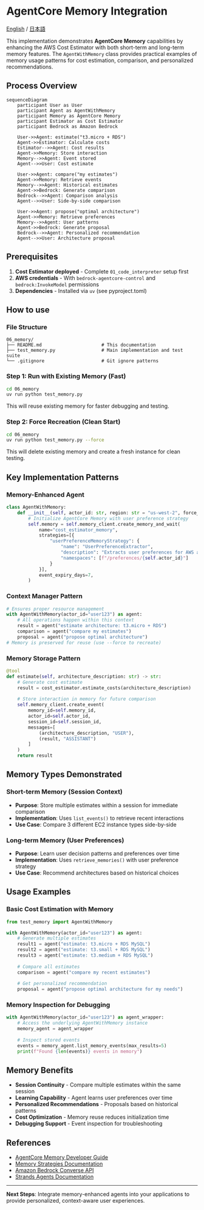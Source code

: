# AgentCore Memory Integration

[English](README.md) / [日本語](README_ja.md)

This implementation demonstrates **AgentCore Memory** capabilities by enhancing the AWS Cost Estimator with both short-term and long-term memory features. The `AgentWithMemory` class provides practical examples of memory usage patterns for cost estimation, comparison, and personalized recommendations.

## Process Overview

```mermaid
sequenceDiagram
    participant User as User
    participant Agent as AgentWithMemory
    participant Memory as AgentCore Memory
    participant Estimator as Cost Estimator
    participant Bedrock as Amazon Bedrock

    User->>Agent: estimate("t3.micro + RDS")
    Agent->>Estimator: Calculate costs
    Estimator-->>Agent: Cost results
    Agent->>Memory: Store interaction
    Memory-->>Agent: Event stored
    Agent-->>User: Cost estimate

    User->>Agent: compare("my estimates")
    Agent->>Memory: Retrieve events
    Memory-->>Agent: Historical estimates
    Agent->>Bedrock: Generate comparison
    Bedrock-->>Agent: Comparison analysis
    Agent-->>User: Side-by-side comparison

    User->>Agent: propose("optimal architecture")
    Agent->>Memory: Retrieve preferences
    Memory-->>Agent: User patterns
    Agent->>Bedrock: Generate proposal
    Bedrock-->>Agent: Personalized recommendation
    Agent-->>User: Architecture proposal
```

## Prerequisites

1. **Cost Estimator deployed** - Complete `01_code_interpreter` setup first
2. **AWS credentials** - With `bedrock-agentcore-control` and `bedrock:InvokeModel` permissions
3. **Dependencies** - Installed via `uv` (see pyproject.toml)

## How to use

### File Structure

```
06_memory/
├── README.md                      # This documentation
├── test_memory.py                 # Main implementation and test suite
└── .gitignore                     # Git ignore patterns
```

### Step 1: Run with Existing Memory (Fast)

```bash
cd 06_memory
uv run python test_memory.py
```

This will reuse existing memory for faster debugging and testing.

### Step 2: Force Recreation (Clean Start)

```bash
cd 06_memory
uv run python test_memory.py --force
```

This will delete existing memory and create a fresh instance for clean testing.

## Key Implementation Patterns

### Memory-Enhanced Agent

```python
class AgentWithMemory:
    def __init__(self, actor_id: str, region: str = "us-west-2", force_recreate: bool = False):
        # Initialize AgentCore Memory with user preference strategy
        self.memory = self.memory_client.create_memory_and_wait(
            name="cost_estimator_memory",
            strategies=[{
                "userPreferenceMemoryStrategy": {
                    "name": "UserPreferenceExtractor",
                    "description": "Extracts user preferences for AWS architecture decisions",
                    "namespaces": [f"/preferences/{self.actor_id}"]
                }
            }],
            event_expiry_days=7,
        )
```

### Context Manager Pattern

```python
# Ensures proper resource management
with AgentWithMemory(actor_id="user123") as agent:
    # All operations happen within this context
    result = agent("estimate architecture: t3.micro + RDS")
    comparison = agent("compare my estimates")
    proposal = agent("propose optimal architecture")
# Memory is preserved for reuse (use --force to recreate)
```

### Memory Storage Pattern

```python
@tool
def estimate(self, architecture_description: str) -> str:
    # Generate cost estimate
    result = cost_estimator.estimate_costs(architecture_description)
    
    # Store interaction in memory for future comparison
    self.memory_client.create_event(
        memory_id=self.memory_id,
        actor_id=self.actor_id,
        session_id=self.session_id,
        messages=[
            (architecture_description, "USER"),
            (result, "ASSISTANT")
        ]
    )
    return result
```

## Memory Types Demonstrated

### Short-term Memory (Session Context)
- **Purpose**: Store multiple estimates within a session for immediate comparison
- **Implementation**: Uses `list_events()` to retrieve recent interactions
- **Use Case**: Compare 3 different EC2 instance types side-by-side

### Long-term Memory (User Preferences)
- **Purpose**: Learn user decision patterns and preferences over time
- **Implementation**: Uses `retrieve_memories()` with user preference strategy
- **Use Case**: Recommend architectures based on historical choices

## Usage Examples

### Basic Cost Estimation with Memory

```python
from test_memory import AgentWithMemory

with AgentWithMemory(actor_id="user123") as agent:
    # Generate multiple estimates
    result1 = agent("estimate: t3.micro + RDS MySQL")
    result2 = agent("estimate: t3.small + RDS MySQL") 
    result3 = agent("estimate: t3.medium + RDS MySQL")
    
    # Compare all estimates
    comparison = agent("compare my recent estimates")
    
    # Get personalized recommendation
    proposal = agent("propose optimal architecture for my needs")
```

### Memory Inspection for Debugging

```python
with AgentWithMemory(actor_id="user123") as agent_wrapper:
    # Access the underlying AgentWithMemory instance
    memory_agent = agent_wrapper
    
    # Inspect stored events
    events = memory_agent.list_memory_events(max_results=5)
    print(f"Found {len(events)} events in memory")
```

## Memory Benefits

- **Session Continuity** - Compare multiple estimates within the same session
- **Learning Capability** - Agent learns user preferences over time
- **Personalized Recommendations** - Proposals based on historical patterns
- **Cost Optimization** - Memory reuse reduces initialization time
- **Debugging Support** - Event inspection for troubleshooting

## References

- [AgentCore Memory Developer Guide](https://docs.aws.amazon.com/bedrock-agentcore/latest/devguide/memory.html)
- [Memory Strategies Documentation](https://docs.aws.amazon.com/bedrock-agentcore/latest/devguide/memory-strategies.html)
- [Amazon Bedrock Converse API](https://docs.aws.amazon.com/bedrock/latest/userguide/conversation-inference.html)
- [Strands Agents Documentation](https://github.com/aws-samples/strands-agents)

---

**Next Steps**: Integrate memory-enhanced agents into your applications to provide personalized, context-aware user experiences.
